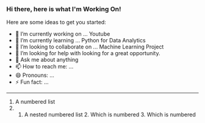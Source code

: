 ### Hi there, here is what I'm Working On!


Here are some ideas to get you started:

- 🔭 I’m currently working on ... Youtube
- 🌱 I’m currently learning ... Python for Data Analytics
- 👯 I’m looking to collaborate on ... Machine Learning Project
- 🤔 I’m looking for help with looking for a great opportunity. 
- 💬 Ask me about anything
- 📫 How to reach me: ...
- 😄 Pronouns: ...
- ⚡ Fun fact: ...

---

1. A numbered list
2. 1. A nested numbered list
              2. Which is numbered
              3.  Which is numbered

